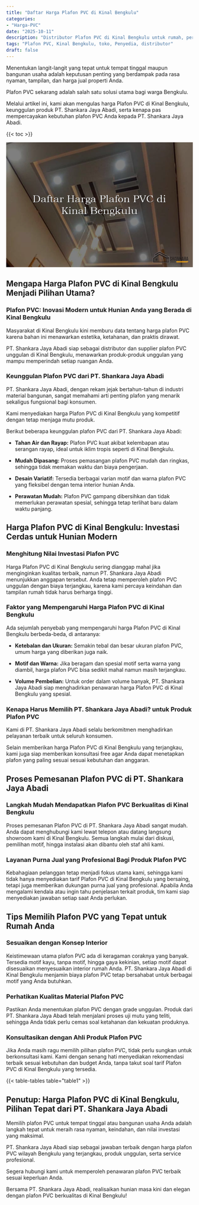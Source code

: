 ```yaml
---
title: "Daftar Harga Plafon PVC di Kinal Bengkulu"
categories: 
- "Harga-PVC"
date: "2025-10-11"
description: "Distributor Plafon PVC di Kinal Bengkulu untuk rumah, perkantoran, dan toko. Material unggulan, pilihan motif, variasi warna modern, beserta jasa penempatan oleh teknisi berpengalaman serta garansi resmi!|Servis distribusi Plafon PVC di Kinal Bengkulu untuk keperluan tempat tinggal, office, maupun ritel, beserta material unggulan dan instalasi oleh tenaga ahli ahli serta garansi resmi.|Alternatif Plafon PVC di Kinal Bengkulu yang terbukti bagi hunian, office, dan ritel, bersama panel terbaik dan pemasangan oleh tenaga ahli ahli serta kepastian resmi.|Penyediaan Plafon PVC di Kinal Bengkulu bagi hunian, perkantoran, serta gerai, dengan panel unggulan dan instalasi dikerjakan oleh tim ahli, lengkap dengan kepastian resmi.}"
tags: "Plafon PVC, Kinal Bengkulu, toko, Penyedia, distributor"
draft: false
---
```


Menentukan langit-langit yang tepat untuk tempat tinggal maupun bangunan usaha adalah keputusan penting yang berdampak pada rasa nyaman, tampilan, dan harga jual properti Anda.

Plafon PVC sekarang adalah salah satu solusi utama bagi warga Bengkulu.

Melalui artikel ini, kami akan mengulas harga Plafon PVC di Kinal Bengkulu, keunggulan produk PT. Shankara Jaya Abadi, serta kenapa pas mempercayakan kebutuhan plafon PVC Anda kepada PT. Shankara Jaya Abadi.

{{< toc >}}

![Daftar Harga Plafon PVC di Kinal Bengkulu](/images/Harga-PVC/Daftar-Harga-Plafon-PVC-di-Kinal-Bengkulu.png)


## Mengapa Harga Plafon PVC di Kinal Bengkulu Menjadi Pilihan Utama?

### Plafon PVC: Inovasi Modern untuk Hunian Anda yang Berada di Kinal Bengkulu

Masyarakat di Kinal Bengkulu kini memburu data tentang harga plafon PVC karena bahan ini menawarkan estetika, ketahanan, dan praktis dirawat.

PT. Shankara Jaya Abadi siap sebagai distributor dan supplier plafon PVC unggulan di Kinal Bengkulu, menawarkan produk-produk unggulan yang mampu memperindah setiap ruangan Anda.

### Keunggulan Plafon PVC dari PT. Shankara Jaya Abadi

PT. Shankara Jaya Abadi, dengan rekam jejak bertahun-tahun di industri material bangunan, sangat memahami arti penting plafon yang menarik sekaligus fungsional bagi konsumen.

Kami menyediakan harga Plafon PVC di Kinal Bengkulu yang kompetitif dengan tetap menjaga mutu produk.

Berikut beberapa keunggulan plafon PVC dari PT. Shankara Jaya Abadi:

- **Tahan Air dan Rayap:** Plafon PVC kuat akibat kelembapan atau serangan rayap, ideal untuk iklim tropis seperti di Kinal Bengkulu.

- **Mudah Dipasang:** Proses pemasangan plafon PVC mudah dan ringkas, sehingga tidak memakan waktu dan biaya pengerjaan.

- **Desain Variatif:** Tersedia berbagai varian motif dan warna plafon PVC yang fleksibel dengan tema interior hunian Anda.

- **Perawatan Mudah:** Plafon PVC gampang dibersihkan dan tidak memerlukan perawatan spesial, sehingga tetap terlihat baru dalam waktu panjang.

## Harga Plafon PVC di Kinal Bengkulu: Investasi Cerdas untuk Hunian Modern

### Menghitung Nilai Investasi Plafon PVC

Harga Plafon PVC di Kinal Bengkulu sering dianggap mahal jika menginginkan kualitas terbaik, namun PT. Shankara Jaya Abadi menunjukkan anggapan tersebut. Anda tetap memperoleh plafon PVC unggulan dengan biaya terjangkau, karena kami percaya keindahan dan tampilan rumah tidak harus berharga tinggi.

### Faktor yang Mempengaruhi Harga Plafon PVC di Kinal Bengkulu

Ada sejumlah penyebab yang mempengaruhi harga Plafon PVC di Kinal Bengkulu berbeda-beda, di antaranya:

- **Ketebalan dan Ukuran:** Semakin tebal dan besar ukuran plafon PVC, umum harga yang diberikan juga naik.

- **Motif dan Warna:** Jika beragam dan spesial motif serta warna yang diambil, harga plafon PVC bisa sedikit mahal namun masih terjangkau.

- **Volume Pembelian:** Untuk order dalam volume banyak, PT. Shankara Jaya Abadi siap menghadirkan penawaran harga Plafon PVC di Kinal Bengkulu yang spesial.

### Kenapa Harus Memilih PT. Shankara Jaya Abadi? untuk Produk Plafon PVC

Kami di PT. Shankara Jaya Abadi selalu berkomitmen menghadirkan pelayanan terbaik untuk seluruh konsumen.

Selain memberikan harga Plafon PVC di Kinal Bengkulu yang terjangkau, kami juga siap memberikan konsultasi free agar Anda dapat menetapkan plafon yang paling sesuai sesuai kebutuhan dan anggaran.

## Proses Pemesanan Plafon PVC di PT. Shankara Jaya Abadi

### Langkah Mudah Mendapatkan Plafon PVC Berkualitas di Kinal Bengkulu

Proses pemesanan Plafon PVC di PT. Shankara Jaya Abadi sangat mudah. Anda dapat menghubungi kami lewat telepon atau datang langsung showroom kami di Kinal Bengkulu. Semua langkah mulai dari diskusi, pemilihan motif, hingga instalasi akan dibantu oleh staf ahli kami.

### Layanan Purna Jual yang Profesional Bagi Produk Plafon PVC

Kebahagiaan pelanggan tetap menjadi fokus utama kami, sehingga kami tidak hanya menyediakan tarif Plafon PVC di Kinal Bengkulu yang bersaing, tetapi juga memberikan dukungan purna jual yang profesional. Apabila Anda mengalami kendala atau ingin tahu penjelasan terkait produk, tim kami siap menyediakan jawaban setiap saat Anda perlukan.

## Tips Memilih Plafon PVC yang Tepat untuk Rumah Anda

### Sesuaikan dengan Konsep Interior

Keistimewaan utama plafon PVC ada di keragaman coraknya yang banyak. Tersedia motif kayu, tanpa motif, hingga gaya kekinian, setiap motif dapat disesuaikan menyesuaikan interior rumah Anda. PT. Shankara Jaya Abadi di Kinal Bengkulu menjamin biaya plafon PVC tetap bersahabat untuk berbagai motif yang Anda butuhkan.

### Perhatikan Kualitas Material Plafon PVC

Pastikan Anda menentukan plafon PVC dengan grade unggulan. Produk dari PT. Shankara Jaya Abadi telah menjalani proses uji mutu yang teliti, sehingga Anda tidak perlu cemas soal ketahanan dan kekuatan produknya.

### Konsultasikan dengan Ahli Produk Plafon PVC

Jika Anda masih ragu memilih pilihan plafon PVC, tidak perlu sungkan untuk berkonsultasi kami. Kami dengan senang hati menyediakan rekomendasi terbaik sesuai kebutuhan dan budget Anda, tanpa takut soal tarif Plafon PVC di Kinal Bengkulu yang tersedia.

{{< table-tables table="table1" >}}

## Penutup: Harga Plafon PVC di Kinal Bengkulu, Pilihan Tepat dari PT. Shankara Jaya Abadi

Memilih plafon PVC untuk tempat tinggal atau bangunan usaha Anda adalah langkah tepat untuk meraih rasa nyaman, keindahan, dan nilai investasi yang maksimal.

PT. Shankara Jaya Abadi siap sebagai jawaban terbaik dengan harga plafon PVC wilayah Bengkulu yang terjangkau, produk unggulan, serta service profesional.

Segera hubungi kami untuk memperoleh penawaran plafon PVC terbaik sesuai keperluan Anda.

Bersama PT. Shankara Jaya Abadi, realisaikan hunian masa kini dan elegan dengan plafon PVC berkualitas di Kinal Bengkulu!